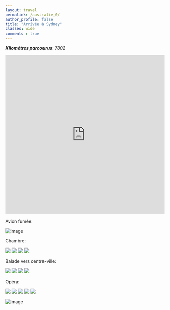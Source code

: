 ```yaml
---
layout: travel
permalink: /australie_0/
author_profile: false
title: "Arrivée à Sydney"
classes: wide
comments : true
---
```


<!-- jQuery 1.8 or later, 33 KB -->
<script src="https://ajax.googleapis.com/ajax/libs/jquery/1.11.1/jquery.min.js"></script>

<!-- Fotorama from CDNJS, 19 KB -->
<link  href="https://cdnjs.cloudflare.com/ajax/libs/fotorama/4.6.4/fotorama.css" rel="stylesheet">
<script src="https://cdnjs.cloudflare.com/ajax/libs/fotorama/4.6.4/fotorama.js"></script>

***Kilomètres parcourus***: *7802*

<iframe src="https://www.google.com/maps/d/u/0/embed?mid=1XP6WqjKJ6ZTdB9mv1fEQlskI8bsl3X_C" width="100%" height="500" frameBorder="0"></iframe>

<br>

Avion fumée:

![image](https://drive.google.com/uc?id=1QmIroFYgGh5ssr1udRyUDlNmz9BNcnGW)

Chambre:

<div class="fotorama">
  <img src="https://drive.google.com/uc?id=1IWcdQgnh9SUka5uH6MPX9j59JsGXMLKP">
  <img src="https://drive.google.com/uc?id=1JRk_I3Ws4tR6wGKDt03ZS_1B3sMPa0Hm">
  <img src="https://drive.google.com/uc?id=17weUi9oNg3WsuK6bOSXzEBGO6aVkoXc4">
  <img src="https://drive.google.com/uc?id=16HH7dNlTBXvhKFvgsK8byd_dCZAeE0O4">
</div>

Balade vers centre-ville:

<div class="fotorama">
  <img src="https://drive.google.com/uc?id=1jPi8XlldV4KA2TCBrzy_ECPcuapvNQzx">
  <img src="https://drive.google.com/uc?id=1-2BSHuWnJcBYDDY6Ag-mF22OG6PTTlG_">
  <img src="https://drive.google.com/uc?id=1gxOJ6ihbOXuOmzMbGk9jJ2HuFjWCa99f">
  <img src="https://drive.google.com/uc?id=1Rk-w39OGien1bfjXaAQiXv1BRiemS0x1">
</div>

Opéra:

<div class="fotorama">
  <img src="https://drive.google.com/uc?id=1aAPgTPoag0kke_6S5cpY1hRUgen0WFjT">
  <img src="https://drive.google.com/uc?id=1pTBjjdwdlSDzvAAxeLCc7OXPrQfeFcCU">
  <img src="https://drive.google.com/uc?id=1teMH26heoJrDUhlROJs-L07rMOwzXz_9">
  <img src="https://drive.google.com/uc?id=1nfgf5Lty83179aaNj0jZLkEf36FdDfXo">
  <img src="https://drive.google.com/uc?id=1TvP1pZKEX9Av8RS3HoATy8VflqpLB5P_">
</div>


![image](https://drive.google.com/uc?id=16xJrjVU59nmlrDIzVyviozc_opfhv6YI)
